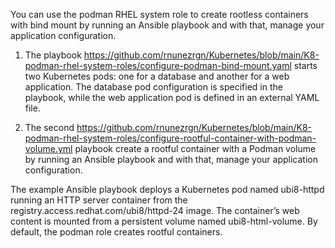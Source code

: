You can use the podman RHEL system role to create rootless containers with bind mount by running an Ansible playbook and with that, manage your application configuration.

1. The playbook https://github.com/rnunezrgn/Kubernetes/blob/main/K8-podman-rhel-system-roles/configure-podman-bind-mount.yaml starts two Kubernetes pods: one for a database and another for a web application. The database pod configuration is specified in the playbook, while the web application pod is defined in an external YAML file.

2. The second https://github.com/rnunezrgn/Kubernetes/blob/main/K8-podman-rhel-system-roles/configure-rootful-container-with-podman-volume.yml playbook create a rootful container with a Podman volume by running an Ansible playbook and with that, manage your application configuration.

The example Ansible playbook deploys a Kubernetes pod named ubi8-httpd running an HTTP server container from the registry.access.redhat.com/ubi8/httpd-24 image. The container’s web content is mounted from a persistent volume named ubi8-html-volume. By default, the podman role creates rootful containers.

